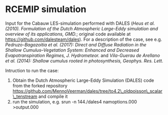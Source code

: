 # RCEMIP simulation
Input for the Cabauw LES-simulation performed with DALES (*Heus et al. (2010). Formulation of the Dutch Atmospheric Large-Eddy simulation and overview of its applications, GMD.*; original code available at https://github.com/dalesteam/dales). For a description of the case, see e.g. *Pedruzo-Bagazoitia et al. (2017): Direct and Diffuse Radiation in the Shallow Cumulus–Vegetation System: Enhanced and Decreased Evapotranspiration Regimes, J. Hydrometeor.* and *Vila-Guerau de Arellano et al. (2014): Shallow cumulus rooted in photosynthesis, Geophys. Res. Lett.*

Intruction to run the case:
1. Obtain the Dutch Atmospheric Large-Eddy Simulation (DALES) code from the forked repository https://github.com/MennoVeerman/dales/tree/to4.2\_oldpoisson\_scalar\_tenstream and compile it
2. run the simulation, e.g. 
    srun -n 144./dales4 namoptions.000 >output.000









